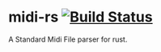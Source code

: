 # midi-rs [![Build Status](https://travis-ci.org/filmor/midi-rs.svg?branch=master)](https://travis-ci.org/filmor/midi-rs)

A Standard Midi File parser for rust.
